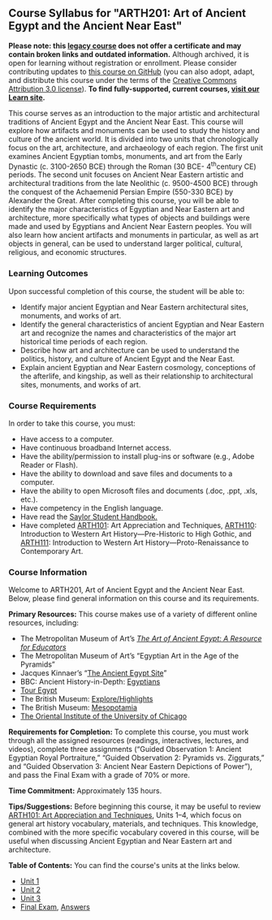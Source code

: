 Course Syllabus for "ARTH201: Art of Ancient Egypt and the Ancient Near East"
-----------------------------------------------------------------------------

**Please note: this [legacy course](https://sayloracademy.zendesk.com/hc/en-us/articles/206089967) does not offer a certificate and may contain 
broken links and outdated information.** Although archived, it is open 
for learning without registration or enrollment. Please consider contributing 
updates to [this course on GitHub](https://github.com/saylordotorg/course_arth201) 
(you can also adopt, adapt, and distribute this course under the terms of 
the [Creative Commons Attribution 3.0 license](http://creativecommons.org/licenses/by/3.0/)). **To find fully-supported, current courses, [visit our 
Learn site](https://learn.saylor.org).**

This course serves as an introduction to the major artistic and
architectural traditions of Ancient Egypt and the Ancient Near East.
This course will explore how artifacts and monuments can be used to
study the history and culture of the ancient world. It is divided into
two units that chronologically focus on the art, architecture, and
archaeology of each region. The first unit examines Ancient Egyptian
tombs, monuments, and art from the Early Dynastic (c. 3100-2650 BCE)
through the Roman (30 BCE- 4<sup>th</sup>century CE) periods. The second
unit focuses on Ancient Near Eastern artistic and architectural
traditions from the late Neolithic (c. 9500-4500 BCE) through the
conquest of the Achaemenid Persian Empire (550-330 BCE) by Alexander the
Great. After completing this course, you will be able to identify the
major characteristics of Egyptian and Near Eastern art and architecture,
more specifically what types of objects and buildings were made and used
by Egyptians and Ancient Near Eastern peoples. You will also learn how
ancient artifacts and monuments in particular, as well as art objects in
general, can be used to understand larger political, cultural,
religious, and economic structures.

### Learning Outcomes

Upon successful completion of this course, the student will be able to:

-   Identify major ancient Egyptian and Near Eastern architectural
    sites, monuments, and works of art.
-   Identify the general characteristics of ancient Egyptian and Near
    Eastern art and recognize the names and characteristics of the major
    art historical time periods of each region.
-   Describe how art and architecture can be used to understand the
    politics, history, and culture of Ancient Egypt and the Near East.
-   Explain ancient Egyptian and Near Eastern cosmology, conceptions of
    the afterlife, and kingship, as well as their relationship to
    architectural sites, monuments, and works of art.

### Course Requirements

In order to take this course, you must:  
   
-   Have access to a computer.
-   Have continuous broadband Internet access.  
-   Have the ability/permission to install plug-ins or software (e.g.,
Adobe Reader or Flash).
-   Have the ability to download and save files and documents to a
computer.
-   Have the ability to open Microsoft files and documents (.doc, .ppt,
.xls, etc.).
-   Have competency in the English language.
-   Have read the [Saylor Student
Handbook.](https://resources.saylor.org/archived/wp-content/uploads/2012/05/Saylor-StudentHandbook.pdf)
-   Have completed [ARTH101](http://www.saylor.org/courses/arth101/): Art
Appreciation and Techniques, [ARTH110](http://www.saylor.org/arth110):
Introduction to Western Art History—Pre-Historic to High Gothic, and
[ARTH111](http://www.saylor.org/courses/arth111/): Introduction to
Western Art History—Proto-Renaissance to Contemporary Art.

### Course Information

Welcome to ARTH201, Art of Ancient Egypt and the Ancient Near East. 
Below, please find general information on this course and its
requirements.

**Primary Resources:** This course makes use of a variety of different
online resources, including:

-   The Metropolitan Museum of Art’s [*The Art of Ancient Egypt: A
    Resource for
    Educators*](http://www.metmuseum.org/en/learn/for-educators/publications-for-educators/the-art-of-ancient-egypt)
-   The Metropolitan Museum of Art’s “Egyptian Art in the Age of the
    Pyramids”
-   Jacques Kinnaer’s “[The Ancient Egypt
    Site](http://www.ancient-egypt.org/index.html)”
-   BBC: Ancient History-in-Depth:
    [Egyptians](http://www.bbc.co.uk/history/ancient/egyptians/)
-   [Tour Egypt](http://www.touregypt.net/)
-   The British Museum:
    [Explore/Highlights](http://www.britishmuseum.org/explore/highlights.aspx)
-   The British Museum:
    [Mesopotamia](http://www.mesopotamia.co.uk/menu.html)
-   [The Oriental Institute of the University of
    Chicago](http://oi.uchicago.edu/)

**Requirements for Completion:** To complete this course, you must work
through all the assigned resources (readings, interactives, lectures,
and videos), complete three assignments (“Guided Observation 1: Ancient
Egyptian Royal Portraiture,” “Guided Observation 2: Pyramids vs.
Ziggurats,” and “Guided Observation 3: Ancient Near Eastern Depictions
of Power”), and pass the Final Exam with a grade of 70% or more.

**Time Commitment:** Approximately 135 hours.

**Tips/Suggestions:** Before beginning this course, it may be useful to
review [ARTH101: Art Appreciation and Techniques](http://www.saylor.org/courses/arth101/), Units 1–4, which focus on general art
history vocabulary, materials, and techniques. This knowledge, combined
with the more specific vocabulary covered in this course, will be useful
when discussing Ancient Egyptian and Near Eastern art and architecture.

**Table of Contents:** You can find the course's units at the links below.

- [Unit 1](https://legacy.saylor.org/arth201/Unit01/)
- [Unit 2](https://legacy.saylor.org/arth201/Unit02/)
- [Unit 3](https://legacy.saylor.org/arth201/Unit03/)
- [Final Exam](http://saylordotorg.github.io/LegacyExams/ARTH/ARTH201/ARTH201-FinalExam.html), [Answers](http://saylordotorg.github.io/LegacyExams/ARTH/ARTH201/ARTH201-FinalExam-Answers.html)
